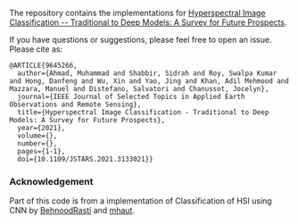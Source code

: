 The repository contains the implementations for [Hyperspectral Image Classification -- Traditional to Deep Models: A Survey for Future Prospects](https://arxiv.org/abs/2101.06116).


If you have questions or suggestions, please feel free to open an issue. Please cite as:
```
@ARTICLE{9645266,
  author={Ahmad, Muhammad and Shabbir, Sidrah and Roy, Swalpa Kumar and Hong, Danfeng and Wu, Xin and Yao, Jing and Khan, Adil Mehmood and Mazzara, Manuel and Distefano, Salvatori and Chanussot, Jocelyn},
  journal={IEEE Journal of Selected Topics in Applied Earth Observations and Remote Sensing}, 
  title={Hyperspectral Image Classification - Traditional to Deep Models: A Survey for Future Prospects}, 
  year={2021},
  volume={},
  number={},
  pages={1-1},
  doi={10.1109/JSTARS.2021.3133021}}
```
### Acknowledgement

Part of this code is from a implementation of Classification of HSI using CNN by [BehnoodRasti](https://github.com/BehnoodRasti/HyFTech-Hyperspectral-Shallow-Deep-Feature-Extraction-Toolbox) and [mhaut](https://github.com/mhaut/hyperspectral_deeplearning_review).
